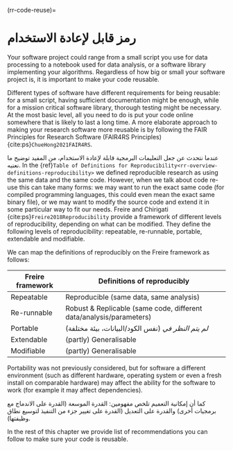 (rr-code-reuse)=
# رمز قابل لإعادة الاستخدام
Your software project could range from a small script you use for data processing to a notebook used for data analysis, or a software library implementing your algorithms. Regardless of how big or small your software project is, it is important to make your code reusable.

Different types of software have different requirements for being reusable: for a small script, having sufficient documentation might be enough, while for a mission critical software library, thorough testing might be necessary. At the most basic level, all you need to do is put your code online somewhere that is likely to last a long time. A more elaborate approach to making your research software more reusable is by following the FAIR Principles for Research Software (FAIR4RS Principles) {cite:ps}`ChueHong2021FAIR4RS`.

عندما نتحدث عن جعل التعليمات البرمجية قابلة لإعادة الاستخدام، من المفيد توضيح ما نعنيه. In the {ref}`Table of Definitions for Reproducibility<rr-overview-definitions-reproducibility>` we defined reproducible research as using the same data and the same code. However, when we talk about code re-use this can take many forms: we may want to run the exact same code (for compiled programming languages, this could even mean the exact same binary file), or we may want to modify the source code and extend it in some particular way to fit our needs. Freire and Chirigati {cite:ps}`Freire2018Reproducibility` provide a framework of different levels of reproducibility, depending on what can be modified. They define the following levels of reproducibility: repeatable, re-runnable, portable, extendable and modifiable.

We can map the definitions of reproducibly on the Freire framework as follows:

| Freire framework | Definitions of reproducibly                                         |
| ---------------- | ------------------------------------------------------------------- |
| Repeatable       | Reproducible (same data, same analysis)                             |
| Re-runnable      | Robust & Replicable (same code, different data/analysis/parameters) |
| Portable         | *لم يتم النظر في* (نفس الكود/البيانات، بيئة مختلفة)                 |
| Extendable       | (partly) Generalisable                                              |
| Modifiable       | (partly) Generalisable                                              |

Portability was not previously considered, but for software a different environment (such as different hardware, operating system or even a fresh install on comparable hardware) may affect the ability for the software to work (for example it may affect dependencies).

كما أن إمكانية التعميم تلخص مفهومين: القدرة الموسعة (القدرة على الاندماج مع برمجيات أخرى) والقدرة على التعديل (القدرة على تغيير جزء من التنفيذ لتوسيع نطاق وظيفتها).

In the rest of this chapter we provide list of recommendations you can follow to make sure your code is reusable.
